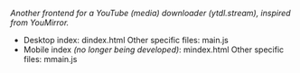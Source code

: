 _Another frontend for a YouTube (media) downloader (ytdl.stream), inspired from YouMirror._

* Desktop index: dindex.html
  Other specific files: main.js
* Mobile index _(no longer being developed)_: mindex.html
  Other specific files: mmain.js
